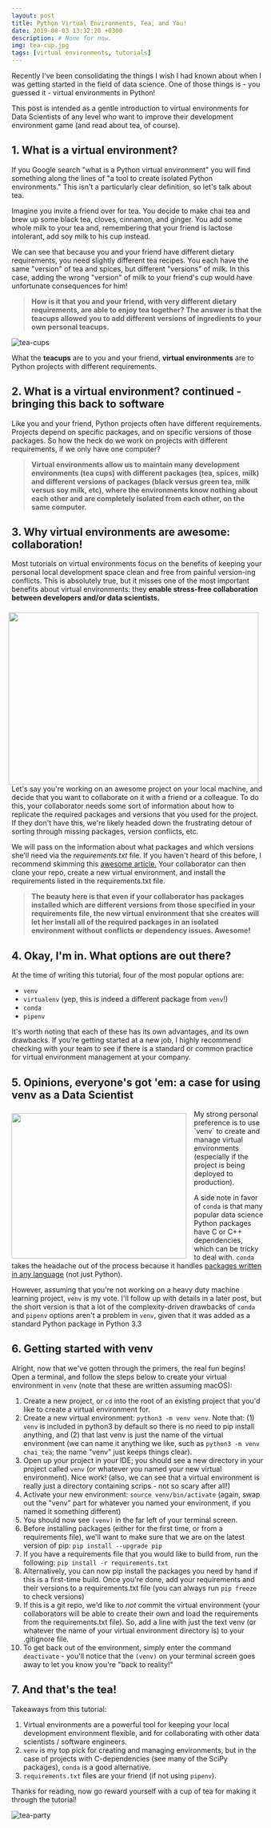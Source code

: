 ```yaml
---
layout: post
title: Python Virtual Environments, Tea, and You!
date: 2019-08-03 13:32:20 +0300
description: # None for now.
img: tea-cup.jpg
tags: [virtual environments, tutorials]
---
```

Recently I've been consolidating the things I wish I had known about when I was getting started in the field of data
science. One of those things is - you guessed it - virtual environments in Python!

This post is intended as a gentle introduction to virtual environments for Data Scientists of any level who want to
improve their development environment game (and read about tea, of course).

## 1. What is a virtual environment?
If you Google search "what is a Python virtual environment" you will find something along the lines of "a tool to
create isolated Python environments." This isn't a particularly clear definition, so let's talk about tea.

Imagine you invite a friend over for tea. You decide to make chai tea and brew up some black tea, cloves, cinnamon,
and ginger. You add some whole milk to your tea and, remembering that your friend is lactose intolerant, add soy milk
to his cup instead.

We can see that because you and your friend have different dietary requirements, you need slightly different tea
recipes. You each have the same "version" of tea and spices, but different "versions" of milk. In this case, adding the
wrong "version" of milk to your friend's cup would have unfortunate consequences for him!

> **How is it that you and your friend, with very different dietary requirements, are able to enjoy tea together?
The answer is that the teacups allowed you to add different versions of ingredients to your own personal teacups.**

![tea-cups](/assets/img/tea-cups.png)

What the **teacups** are to you and your friend, **virtual environments** are to Python projects with different
requirements.

## 2. What is a virtual environment? continued - bringing this back to software
Like you and your friend, Python projects often have different requirements. Projects depend on specific packages, and
on specific versions of those packages. So how the heck do we work on projects with different requirements, if we only
have one computer?

> **Virtual environments allow us to maintain many development environments (tea cups) with different packages
(tea, spices, milk) and different versions of packages (black versus green tea, milk versus soy milk, etc), where the
environments know nothing about each other and are completely isolated from each other, on the same computer.**

## 3. Why virtual environments are awesome: collaboration!
Most tutorials on virtual environments focus on the benefits of keeping your personal local development space clean and
free from painful version-ing conflicts. This is absolutely true, but it misses one of the most important benefits
about virtual environments: they **enable stress-free collaboration between developers and/or data scientists.**

<img src="/assets/img/tea-party.png" width="500" height="344" style="float: right;margin-right: 10px;margin-top: 7px;">

Let's say you're working on an awesome project on your local machine, and decide that you want to collaborate on it with
a friend or a colleague. To do this, your collaborator needs some sort of information about how to replicate the
required packages and versions that you used for the project. If they don't have this, we're likely headed down the
frustrating detour of sorting through missing packages, version conflicts, etc.

We will pass on the information about what packages and which versions she'll need via the _requirements.txt_ file. If
you haven't heard of this before, I recommend skimming this [awesome article.](
https://medium.com/@boscacci/why-and-how-to-make-a-requirements-txt-f329c685181e) Your collaborator can then
clone your repo, create a new virtual environment, and install the requirements listed in the requirements.txt file.

> **The beauty here is that even if your collaborator has packages installed which are different versions from those
specified in your requirements file, the new virtual environment that she creates will let her install
all of the required packages in an isolated environment without conflicts or dependency issues. Awesome!**

## 4. Okay, I'm in. What options are out there?
At the time of writing this tutorial, four of the most popular options are:
* `venv`
* `virtualenv` (yep, this is indeed a different package from `venv`!)
* `conda`
* `pipenv`

It's worth noting that each of these has its own advantages, and its own drawbacks. If you're getting started at a new
job, I highly recommend checking with your team to see if there is a standard or common practice for virtual environment
management at your company.

## 5. Opinions, everyone's got 'em: a case for using venv as a Data Scientist
<img src="/assets/img/tea-cup-colors.png" width="350" height="290" style="float: left;margin-right: 15px;margin-top: 7px;">
My strong personal preference is to use `venv` to create and manage virtual environments (especially if the project is
being deployed to production).

A side note in favor of `conda` is that many popular data science Python packages have C or C++ dependencies, which can
be tricky to deal with. `conda` takes the headache out of the process because it handles [packages written in any
language](https://www.anaconda.com/understanding-conda-and-pip/) (not just Python).

However, assuming that you're not working on a heavy duty machine learning project, `venv`
is my vote. I'll follow up with details in a later post, but the short version is that a lot of the complexity-driven
drawbacks of `conda` and `pipenv` options aren't a problem in `venv`, given that it was added as a standard Python
package in Python 3.3

## 6. Getting started with venv
Alright, now that we've gotten through the primers, the real fun begins! Open a terminal, and follow the steps below
to create your virtual environment in `venv` (note that these are written assuming macOS):

1. Create a new project, or `cd` into the root of an existing project that you'd like to create a virtual environment
for.
2. Create a new virtual environment: `python3 -m venv venv`. Note that: (1) `venv` is included in python3 by default so
there is no need to pip install anything, and (2) that last venv is just the name of the virtual environment (we can
name it anything we like, such as `python3 -m venv chai_tea`; the name "venv" just keeps things clear).
3. Open up your project in your IDE; you should see a new directory in your project called `venv` (or whatever you
named your new virtual environment). Nice work! (also, we can see that a virtual environment is really just a directory
containing scrips - not so scary after all!)
4. Activate your new environment: `source venv/bin/activate` (again, swap out the "venv" part for whatever you named
your environment, if you named it something different)
5. You should now see `(venv)` in the far left of your terminal screen.
6. Before installing packages (either for the first time, or from a requirements file), we'll want to make sure that
we are on the latest version of pip: `pip install --upgrade pip`
7. If you have a requirements file that you would like to build from, run the following: `pip install -r requirements.txt`
8. Alternatively, you can now pip install the packages you need by hand if this is a first-time build. Once you're done,
add your requirements and their versions to a requirements.txt file (you can always run `pip freeze` to check versions)
9. If this is a git repo, we'd like to _not_ commit the virtual environment (your collaborators will be able to create
their own and load the requirements from the requirements.txt file). So, add a line with just the text venv (or whatever
the name of your virtual environment directory is) to your .gitignore file.
10. To get back out of the environment, simply enter the command `deactivate` - you'll notice that the `(venv)` on your
terminal screen goes away to let you know you're "back to reality!"

## 7. And that's the tea!
Takeaways from this tutorial:
1. Virtual environments are a powerful tool for keeping your local development environment flexible, and for
collaborating with other data scientists / software engineers.
2. `venv` is my top pick for creating and managing environments, but in the case of projects with C-dependencies (see
many of the SciPy packages), `conda` is a good alternative.
3. `requirements.txt` files are your friend (if not using `pipenv`).

Thanks for reading, now go reward yourself with a cup of tea for making it through the tutorial!

![tea-party](/assets/img/tea-mood.png)
